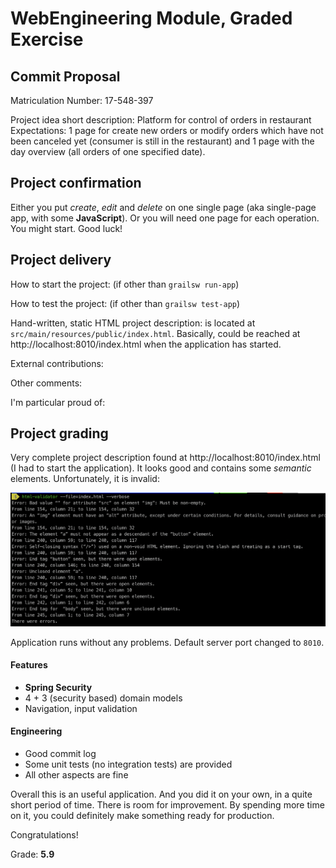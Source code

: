 # WebEngineering Module, Graded Exercise

## Commit Proposal

Matriculation Number: 17-548-397

Project idea short description: 
Platform for control of orders in restaurant
Expectations: 1 page for create new orders or modify orders which have not been
canceled yet (consumer is still in the restaurant) and 1 page with the day overview
(all orders of one specified date).

## Project confirmation

Either you put _create_, _edit_ and _delete_ on one single page (aka single-page app, with some **JavaScript**). Or you will need one page for each operation. You might start. Good luck!

## Project delivery <to be filled by student>

How to start the project: (if other than `grailsw run-app`)

How to test the project:  (if other than `grailsw test-app`)

Hand-written, static HTML 
project description: is located at `src/main/resources/public/index.html`. Basically, could be reached at http://localhost:8010/index.html
when the application has started.

External contributions:

Other comments: 

I'm particular proud of:

## Project grading 

Very complete project description found at http://localhost:8010/index.html (I had to start the application).
It looks good and contains some _semantic_ elements. Unfortunately, it is invalid:

![HTML validation report](html_validation.png "HTML validation report")

Application runs without any problems. Default server port changed to `8010`.

#### Features

* **Spring Security**
* 4 + 3 (security based) domain models
* Navigation, input validation

#### Engineering

* Good commit log
* Some unit tests (no integration tests) are provided
* All other aspects are fine

Overall this is an useful application. And you did it on your own, in a quite short period of time.
There is room for improvement. By spending more time on it, you could definitely make something ready for production.

Congratulations!

Grade: **5.9**